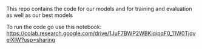 This repo contains the code for our models and for training and evaluation as well as our best models

To run the code go use this notebook: https://colab.research.google.com/drive/1JuF7BWP2WBKiqipqF0_11W0TjqvelXIW?usp=sharing
